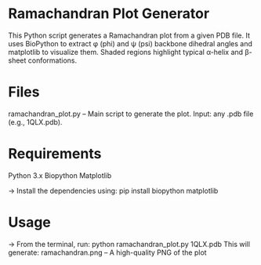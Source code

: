 # Ramachandran Plot Generator
This Python script generates a Ramachandran plot from a given PDB file.
It uses BioPython to extract φ (phi) and ψ (psi) backbone dihedral angles and matplotlib to visualize them.
Shaded regions highlight typical α-helix and β-sheet conformations.

# Files
ramachandran_plot.py – Main script to generate the plot.
Input: any .pdb file (e.g., 1QLX.pdb).

# Requirements
Python 3.x
Biopython
Matplotlib

-> Install the dependencies using:
pip install biopython matplotlib

# Usage
-> From the terminal, run:
python ramachandran_plot.py 1QLX.pdb
This will generate: ramachandran.png – A high-quality PNG of the plot
